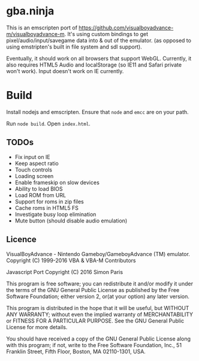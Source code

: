 # gba.ninja

This is an emscripten port of https://github.com/visualboyadvance-m/visualboyadvance-m. It's using custom bindings to get pixel/audio/input/savegame data into & out of the emulator. (as opposed to using emstripten's built in file system and sdl support).

Eventually, it should work on all browsers that support WebGL. Currently, it also requires HTML5 Audio
and localStorage (so IE11 and Safari private won't work). Input doesn't work on IE currently.

# Build

Install nodejs and emscripten. Ensure that `node` and `emcc` are on your path.

Run `node build`. Open `index.html`.

## TODOs
 * Fix input on IE
 * Keep aspect ratio
 * Touch controls
 * Loading screen
 * Enable frameskip on slow devices
 * Ability to load BIOS
 * Load ROM from URL
 * Support for roms in zip files
 * Cache roms in HTML5 FS
 * Investigate busy loop elimination
 * Mute button (should disable audio emulation)

## Licence
VisualBoyAdvance - Nintendo Gameboy/GameboyAdvance (TM) emulator.
Copyright (C) 1999-2016 VBA & VBA-M Contributors 

Javascript Port
Copyright (C) 2016 Simon Paris

This program is free software; you can redistribute it and/or modify
it under the terms of the GNU General Public License as published by
the Free Software Foundation; either version 2, or(at your option)
any later version.

This program is distributed in the hope that it will be useful,
but WITHOUT ANY WARRANTY; without even the implied warranty of
MERCHANTABILITY or FITNESS FOR A PARTICULAR PURPOSE.  See the
GNU General Public License for more details.

You should have received a copy of the GNU General Public License
along with this program; if not, write to the Free Software Foundation,
Inc., 51 Franklin Street, Fifth Floor, Boston, MA  02110-1301, USA.


